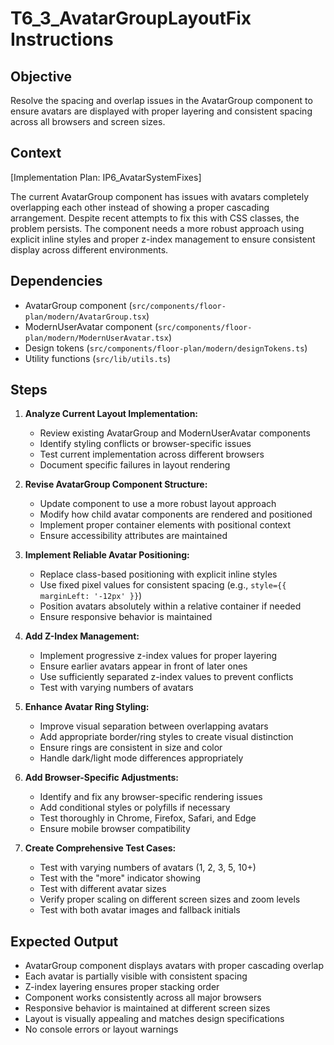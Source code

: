 # T6_3_AvatarGroupLayoutFix Instructions

## Objective
Resolve the spacing and overlap issues in the AvatarGroup component to ensure avatars are displayed with proper layering and consistent spacing across all browsers and screen sizes.

## Context
[Implementation Plan: IP6_AvatarSystemFixes]

The current AvatarGroup component has issues with avatars completely overlapping each other instead of showing a proper cascading arrangement. Despite recent attempts to fix this with CSS classes, the problem persists. The component needs a more robust approach using explicit inline styles and proper z-index management to ensure consistent display across different environments.

## Dependencies
- AvatarGroup component (`src/components/floor-plan/modern/AvatarGroup.tsx`)
- ModernUserAvatar component (`src/components/floor-plan/modern/ModernUserAvatar.tsx`)
- Design tokens (`src/components/floor-plan/modern/designTokens.ts`)
- Utility functions (`src/lib/utils.ts`)

## Steps
1. **Analyze Current Layout Implementation:**
   - Review existing AvatarGroup and ModernUserAvatar components
   - Identify styling conflicts or browser-specific issues
   - Test current implementation across different browsers
   - Document specific failures in layout rendering

2. **Revise AvatarGroup Component Structure:**
   - Update component to use a more robust layout approach
   - Modify how child avatar components are rendered and positioned
   - Implement proper container elements with positional context
   - Ensure accessibility attributes are maintained

3. **Implement Reliable Avatar Positioning:**
   - Replace class-based positioning with explicit inline styles
   - Use fixed pixel values for consistent spacing (e.g., `style={{ marginLeft: '-12px' }}`)
   - Position avatars absolutely within a relative container if needed
   - Ensure responsive behavior is maintained

4. **Add Z-Index Management:**
   - Implement progressive z-index values for proper layering
   - Ensure earlier avatars appear in front of later ones
   - Use sufficiently separated z-index values to prevent conflicts
   - Test with varying numbers of avatars

5. **Enhance Avatar Ring Styling:**
   - Improve visual separation between overlapping avatars
   - Add appropriate border/ring styles to create visual distinction
   - Ensure rings are consistent in size and color
   - Handle dark/light mode differences appropriately

6. **Add Browser-Specific Adjustments:**
   - Identify and fix any browser-specific rendering issues
   - Add conditional styles or polyfills if necessary
   - Test thoroughly in Chrome, Firefox, Safari, and Edge
   - Ensure mobile browser compatibility

7. **Create Comprehensive Test Cases:**
   - Test with varying numbers of avatars (1, 2, 3, 5, 10+)
   - Test with the "more" indicator showing
   - Test with different avatar sizes
   - Verify proper scaling on different screen sizes and zoom levels
   - Test with both avatar images and fallback initials

## Expected Output
- AvatarGroup component displays avatars with proper cascading overlap
- Each avatar is partially visible with consistent spacing
- Z-index layering ensures proper stacking order
- Component works consistently across all major browsers
- Responsive behavior is maintained at different screen sizes
- Layout is visually appealing and matches design specifications
- No console errors or layout warnings
